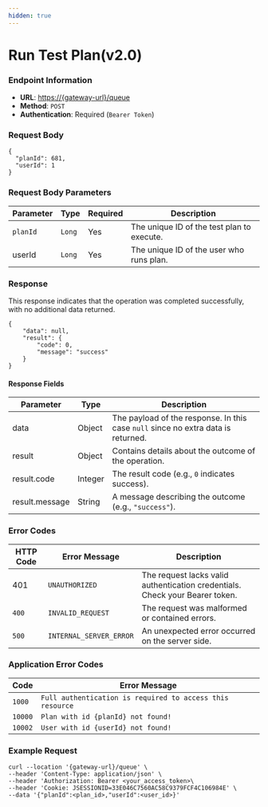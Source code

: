 ```yaml
---
hidden: true
---
```


# Run Test Plan(v2.0)

### Endpoint Information

* **URL**: [https://{gateway-url}/queue](https://gateway.testinium.io/queue)
* **Method**: `POST`
* **Authentication**: Required (`Bearer Token`)



### Request Body

```
{
  "planId": 681,
  "userId": 1
}
```

### Request Body Parameters

| Parameter | Type   | Required | Description                                |
| --------- | ------ | -------- | ------------------------------------------ |
| `planId`  | `Long` | Yes      | The unique ID of the test plan to execute. |
| userId    | `Long` | Yes      | The unique ID of the user who runs plan.   |

### Response

This response indicates that the operation was completed successfully, with no additional data returned.

```
{
    "data": null,
    "result": {
        "code": 0,
        "message": "success"
    }
}
```

#### Response Fields

| Parameter      | Type    | Description                                                                       |
| -------------- | ------- | --------------------------------------------------------------------------------- |
| data           | Object  | The payload of the response. In this case `null` since no extra data is returned. |
| result         | Object  | Contains details about the outcome of the operation.                              |
| result.code    | Integer | The result code (e.g., `0` indicates success).                                    |
| result.message | String  | A message describing the outcome (e.g., `"success"`).                             |

### Error Codes

| HTTP Code | Error Message           | Description                                                                  |
| --------- | ----------------------- | ---------------------------------------------------------------------------- |
| 401       | `UNAUTHORIZED`          | The request lacks valid authentication credentials. Check your Bearer token. |
| `400`     | `INVALID_REQUEST`       | The request was malformed or contained errors.                               |
| `500`     | `INTERNAL_SERVER_ERROR` | An unexpected error occurred on the server side.                             |

### Application Error Codes

| Code    | Error Message                                             |
| ------- | --------------------------------------------------------- |
| `1000`  | `Full authentication is required to access this resource` |
| `10000` | `Plan with id {planId} not found!`                        |
| `10002` | `User with id {userId} not found!`                        |

### Example Request

```
curl --location '{gateway-url}/queue' \
--header 'Content-Type: application/json' \
--header 'Authorization: Bearer <your_access_token>\
--header 'Cookie: JSESSIONID=33E046C7560AC58C9379FCF4C106984E' \
--data '{"planId":<plan_id>,"userId":<user_id>}'
```

